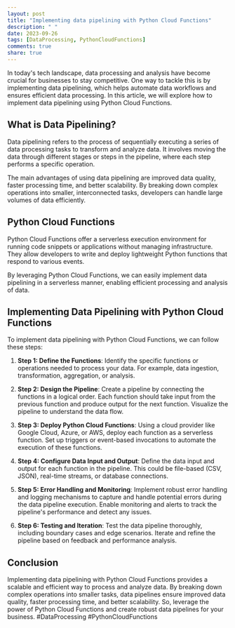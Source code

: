 ```yaml
---
layout: post
title: "Implementing data pipelining with Python Cloud Functions"
description: " "
date: 2023-09-26
tags: [DataProcessing, PythonCloudFunctions]
comments: true
share: true
---
```


In today's tech landscape, data processing and analysis have become crucial for businesses to stay competitive. One way to tackle this is by implementing data pipelining, which helps automate data workflows and ensures efficient data processing. In this article, we will explore how to implement data pipelining using Python Cloud Functions.

## What is Data Pipelining?

Data pipelining refers to the process of sequentially executing a series of data processing tasks to transform and analyze data. It involves moving the data through different stages or steps in the pipeline, where each step performs a specific operation.

The main advantages of using data pipelining are improved data quality, faster processing time, and better scalability. By breaking down complex operations into smaller, interconnected tasks, developers can handle large volumes of data efficiently.

## Python Cloud Functions

Python Cloud Functions offer a serverless execution environment for running code snippets or applications without managing infrastructure. They allow developers to write and deploy lightweight Python functions that respond to various events.

By leveraging Python Cloud Functions, we can easily implement data pipelining in a serverless manner, enabling efficient processing and analysis of data.

## Implementing Data Pipelining with Python Cloud Functions

To implement data pipelining with Python Cloud Functions, we can follow these steps:

1. **Step 1: Define the Functions**: Identify the specific functions or operations needed to process your data. For example, data ingestion, transformation, aggregation, or analysis.

2. **Step 2: Design the Pipeline**: Create a pipeline by connecting the functions in a logical order. Each function should take input from the previous function and produce output for the next function. Visualize the pipeline to understand the data flow.

3. **Step 3: Deploy Python Cloud Functions**: Using a cloud provider like Google Cloud, Azure, or AWS, deploy each function as a serverless function. Set up triggers or event-based invocations to automate the execution of these functions.

4. **Step 4: Configure Data Input and Output**: Define the data input and output for each function in the pipeline. This could be file-based (CSV, JSON), real-time streams, or database connections.

5. **Step 5: Error Handling and Monitoring**: Implement robust error handling and logging mechanisms to capture and handle potential errors during the data pipeline execution. Enable monitoring and alerts to track the pipeline's performance and detect any issues.

6. **Step 6: Testing and Iteration**: Test the data pipeline thoroughly, including boundary cases and edge scenarios. Iterate and refine the pipeline based on feedback and performance analysis.

## Conclusion

Implementing data pipelining with Python Cloud Functions provides a scalable and efficient way to process and analyze data. By breaking down complex operations into smaller tasks, data pipelines ensure improved data quality, faster processing time, and better scalability. So, leverage the power of Python Cloud Functions and create robust data pipelines for your business. #DataProcessing #PythonCloudFunctions